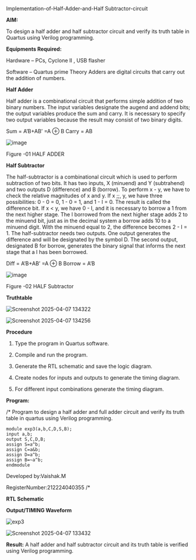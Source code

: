 Implementation-of-Half-Adder-and-Half Subtractor-circuit

**AIM:**

To design a half adder and half subtractor circuit and verify its truth table in Quartus using Verilog programming.

**Equipments Required:**

Hardware – PCs, Cyclone II , USB flasher 

Software – Quartus prime Theory Adders are digital circuits that carry out the addition of numbers.

**Half Adder**

Half adder is a combinational circuit that performs simple addition of two binary numbers. The input variables designate the augend and addend bits; the output variables produce the sum and carry. It is necessary to specify two output variables because the result may consist of two binary digits.

Sum = A’B+AB’ =A ⊕ B Carry = AB

![image](https://github.com/naavaneetha/HALF_ADDER_SUBTRACTOR/assets/154305477/bd4a0b2c-cdbc-4184-ab08-81578f121e1f)

Figure -01 HALF ADDER

**Half Subtractor**

The half-subtractor is a combinational circuit which is used to perform subtraction of two bits. It has two inputs, X (minuend) and Y (subtrahend) and two outputs D (difference) and B (borrow). To perform x - y, we have to check the relative magnitudes of x and y. If x ;;, y, we have three possibilities: 0 - 0 = 0, 1 - 0 = 1, and 1 - I = 0. The result is called the difference bit. If x < y, we have 0 - I, and it is necessary to borrow a 1 from the next higher stage. The I borrowed from the next higher stage adds 2 to the minuend bit, just as in the decimal system a borrow adds 10 to a minuend digit. With the minuend equal to 2, the difference becomes 2 - I = 1. The half-subtractor needs two outputs. One output generates the difference and will be designated by the symbol D. The second output, designated B for borrow, generates the binary signal that informs the next stage that a I has been borrowed. 

Diff = A’B+AB’ =A ⊕ B
Borrow = A’B

 ![image](https://github.com/naavaneetha/HALF_ADDER_SUBTRACTOR/assets/154305477/d76b099c-513f-4e7c-843a-e2fd028a531a)

Figure -02 HALF Subtractor

**Truthtable**

![Screenshot 2025-04-07 134322](https://github.com/user-attachments/assets/30766049-961a-4226-82fb-b56333e06775)

![Screenshot 2025-04-07 134256](https://github.com/user-attachments/assets/6206bb78-6d6b-448e-8a50-f8e991a3e49f)

**Procedure**

1.	Type the program in Quartus software.

2.	Compile and run the program.

3.	Generate the RTL schematic and save the logic diagram.

4.	Create nodes for inputs and outputs to generate the timing diagram.

5.	For different input combinations generate the timing diagram.


**Program:**

/* Program to design a half adder and full adder circuit and verify its truth table in quartus using Verilog programming.
```
module exp3(a,b,C,D,S,B);
input a,b;
output S,C,D,B;
assign S=a^b;
assign C=a&b;
assign D=a^b;
assign B=~a^b;
endmodule
```
Developed by:Vaishak.M

RegisterNumber:212224040355
/*

**RTL Schematic**

**Output/TIMING Waveform**

![exp3](https://github.com/user-attachments/assets/c0208c4a-7520-47dd-a9ba-1bb61f51667e)

![Screenshot 2025-04-07 133432](https://github.com/user-attachments/assets/948ec4ab-206d-4c24-89fe-156bd4f247bb)



**Result:**
A half adder and half subtractor circuit and its truth table is verified using Verilog programming.

